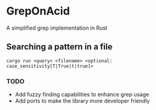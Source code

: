 # GrepOnAcid
A simplified grep implementation in Rust

## Searching a pattern in a file
```
cargo run <query> <filename> <optional: case_sensitivity[T|True|t|true]> 
```

### TODO
- Add fuzzy finding capabilities to enhance grep usage
- Add ports to make the library more developer friendly
